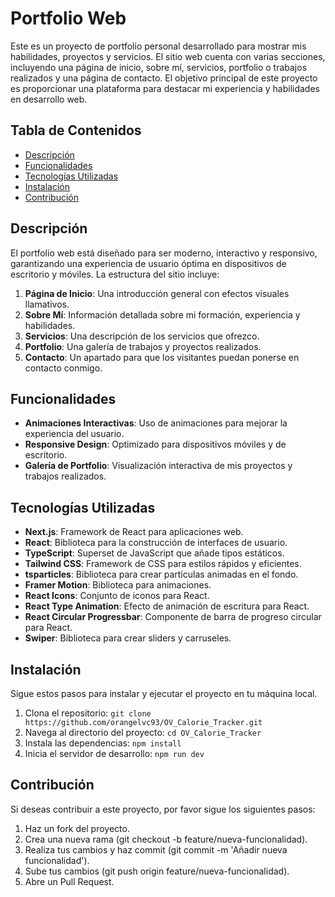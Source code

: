 
# Portfolio Web

Este es un proyecto de portfolio personal desarrollado para mostrar mis habilidades, proyectos y servicios. El sitio web cuenta con varias secciones, incluyendo una página de inicio, sobre mí, servicios, portfolio o trabajos realizados y una página de contacto. El objetivo principal de este proyecto es proporcionar una plataforma para destacar mi experiencia y habilidades en desarrollo web.

## Tabla de Contenidos

- [Descripción](#descripción)
- [Funcionalidades](#funcionalidades)
- [Tecnologías Utilizadas](#tecnologías-utilizadas)
- [Instalación](#instalación)
- [Contribución](#contribución)

## Descripción

El portfolio web está diseñado para ser moderno, interactivo y responsivo, garantizando una experiencia de usuario óptima en dispositivos de escritorio y móviles. La estructura del sitio incluye:

1. **Página de Inicio**: Una introducción general con efectos visuales llamativos.
2. **Sobre Mí**: Información detallada sobre mi formación, experiencia y habilidades.
3. **Servicios**: Una descripción de los servicios que ofrezco.
4. **Portfolio**: Una galería de trabajos y proyectos realizados.
5. **Contacto**: Un apartado para que los visitantes puedan ponerse en contacto conmigo.

## Funcionalidades

- **Animaciones Interactivas**: Uso de animaciones para mejorar la experiencia del usuario.
- **Responsive Design**: Optimizado para dispositivos móviles y de escritorio.
- **Galería de Portfolio**: Visualización interactiva de mis proyectos y trabajos realizados.

## Tecnologías Utilizadas

- **Next.js**: Framework de React para aplicaciones web.
- **React**: Biblioteca para la construcción de interfaces de usuario.
- **TypeScript**: Superset de JavaScript que añade tipos estáticos.
- **Tailwind CSS**: Framework de CSS para estilos rápidos y eficientes.
- **tsparticles**: Biblioteca para crear partículas animadas en el fondo.
- **Framer Motion**: Biblioteca para animaciones.
- **React Icons**: Conjunto de iconos para React.
- **React Type Animation**: Efecto de animación de escritura para React.
- **React Circular Progressbar**: Componente de barra de progreso circular para React.
- **Swiper**: Biblioteca para crear sliders y carruseles.


## Instalación

Sigue estos pasos para instalar y ejecutar el proyecto en tu máquina local.

1. Clona el repositorio:
``git clone https://github.com/orangelvc93/OV_Calorie_Tracker.git ``
2. Navega al directorio del proyecto:
``cd OV_Calorie_Tracker``
3. Instala las dependencias:
``npm install``
4. Inicia el servidor de desarrollo:
``npm run dev``

## Contribución
Si deseas contribuir a este proyecto, por favor sigue los siguientes pasos:

1. Haz un fork del proyecto.
2. Crea una nueva rama (git checkout -b feature/nueva-funcionalidad).
3. Realiza tus cambios y haz commit (git commit -m 'Añadir nueva funcionalidad').
4. Sube tus cambios (git push origin feature/nueva-funcionalidad).
5. Abre un Pull Request.




